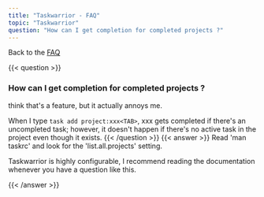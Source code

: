 ```yaml
---
title: "Taskwarrior - FAQ"
topic: "Taskwarrior"
question: "How can I get completion for completed projects ?"
---
```


Back to the [FAQ](/support/faq)

{{< question >}}
### How can I get completion for completed projects ?

 think that's a feature, but it actually annoys me.

When I type `task add project:xxx<TAB>`, xxx gets completed if there's an uncompleted task; however, it doesn't happen if there's no active task in the project even though it exists.
{{< /question >}}
{{< answer >}}
Read 'man taskrc' and look for the 'list.all.projects' setting.

 

Taskwarrior is highly configurable, I recommend reading the documentation whenever you have a question like this.

{{< /answer >}}
